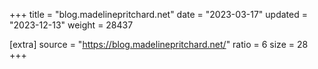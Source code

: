 +++
title = "blog.madelinepritchard.net"
date = "2023-03-17"
updated = "2023-12-13"
weight = 28437

[extra]
source = "https://blog.madelinepritchard.net/"
ratio = 6
size = 28
+++
